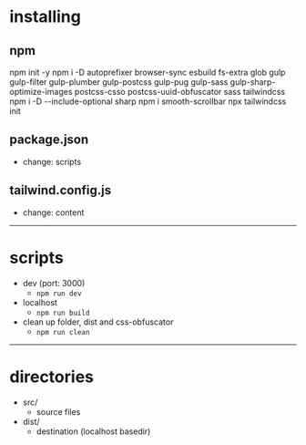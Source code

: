 # installing

## npm
npm init -y
npm i -D autoprefixer browser-sync esbuild fs-extra glob gulp gulp-filter gulp-plumber gulp-postcss gulp-pug gulp-sass gulp-sharp-optimize-images postcss-csso postcss-uuid-obfuscator sass tailwindcss
npm i -D --include-optional sharp
npm i smooth-scrollbar
npx tailwindcss init

## package.json
- change: scripts

## tailwind.config.js
- change: content

---

# scripts

- dev (port: 3000)
  - `npm run dev`
- localhost
  - `npm run build`
- clean up folder, dist and css-obfuscator
  - `npm run clean`

---

# directories
- src/
  - source files
- dist/
  - destination (localhost basedir)
